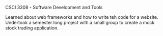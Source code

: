 CSCI 3308 - Software Development and Tools

Learned about web frameworks and how to write teh code for a website. Undertook a semester long project with a small group to create a mock stock trading application.
